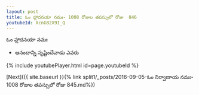 ```yaml
---
layout: post
title: ఓం హ్లాదనయా నమః- 1008 రోజుల తపస్సులో రోజు  846
youtubeId: XcnG82X9I_Q
---
```

 
 
 ఓం హ్లాదనయా నమః  
 
 -  ఆనందాన్ని సృష్టించేవాడు ఎవరు 
 
  
 
  
 
 
 
 
 
 


{% include youtubePlayer.html id=page.youtubeId %}
 
[Next]({{ site.baseurl }}{% link  split1/_posts/2016-09-05-ఓం నిర్వాణాయ నమః- 1008 రోజుల తపస్సులో రోజు  845.md%})
 
